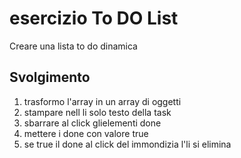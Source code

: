esercizio To DO List
===
Creare una lista to do dinamica
## Svolgimento

1. trasformo l'array in un array di oggetti
2. stampare nell li solo testo della task
3. sbarrare al click glielementi done
4. mettere i done con valore true 
5. se true il done al click del immondizia l'li si elimina

